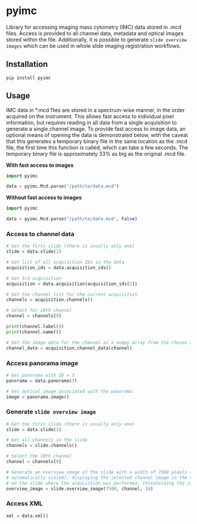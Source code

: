 # pyimc

Library for accessing imaging mass cytometry (IMC) data stored in .mcd files. Access is provided to all channel data, metadata and optical images stored within the file. Additionally, it is possible to generate `slide overview images` which can be used in whole slide imaging registration workflows.


## Installation
```
pip install pyimc
```

## Usage
IMC data in *.mcd files are stored in a spectrum-wise manner, in the order acquired on the instrument. This allows fast access to individual pixel 
information, but requires reading in all data from a single acquisition to generate a single channel image. To provide fast access to image data, an optional
means of opening the data is demonstrated below, with the caveat that this generates a temporary binary file in the same location as the .mcd file, the first time
this function is called, which can take a few seconds. The temporary binary file is approximately 33% as big as the original .mcd file.


**With fast access to images**

```python
import pyimc

data = pyimc.Mcd.parse("/path/to/data.mcd")
```

**Without fast access to images**

```python
import pyimc

data = pyimc.Mcd.parse("/path/to/data.mcd", False)

```

### Access to channel data

```python
# Get the first slide (there is usually only one)
slide = data.slide(1)

# Get list of all acquisition IDs in the data
acquisition_ids = data.acquisition_ids() 

# Get 3rd acquisition
acquisition = data.acquisition(acquisition_ids[2])

# Get the channel list for the current acquisition
channels = acquisition.channels()

# Select for 10th channel
channel = channels[9]

print(channel.label())
print(channel.name())

# Get the image data for the channel as a numpy array from the chosen acquisition
channel_data = acquisition.channel_data(channel)
```

### Access panorama image

```python
# Get panorama with ID = 3
panorama = data.panorama(3)

# Get optical image associated with the panorama
image = panorama.image()
```

### Generate `slide overview image`
```python
# Get the first slide (there is usually only one)
slide = data.slide(1)

# Get all channels in the slide
channels = slide.channels()

# Select the 10th channel
channel = channels[9]

# Generate an overview image of the slide with a width of 7500 pixels (height will be 
# automatically scaled), displaying the selected channel image in the relative location
# on the slide where the acquisition was performed, thresholding the intensity at 10
overview_image = slide.overview_image(7500, channel, 10)
```

### Access XML 
```python
xml = data.xml()
```